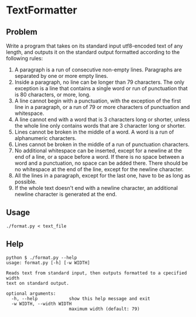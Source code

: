 # TextFormatter

## Problem

Write a program that takes on its standard input utf8-encoded text of any length, and outputs it on the standard output formatted according to the following rules:

 1. A paragraph is a run of consecutive non-empty lines. Paragraphs are separated by one or more empty lines.
 2. Inside a paragraph, no line can be longer than 79 characters.  The only exception is a line that contains a single word or run of punctuation that is 80 characters, or more, long.
 3. A line cannot begin with a punctuation, with the exception of the first line in a paragraph, or a run of 79 or more characters of punctuation and whitespace.
 4. A line cannot end with a word that is 3 characters long or shorter, unless the whole line only contains words that are 3 character long or shorter.
 5. Lines cannot be broken in the middle of a word. A word is a run of alphanumeric characters.
 6. Lines cannot be broken in the middle of a run of punctuation characters.
 7. No additional whitespace can be inserted, except for a newline at the end of a line, or a space before a word. If there is no space between a word and a punctuation, no space can be added there. There should be no whitespace at the end of the line, except for the newline character.
 8. All the lines in a paragraph, except for the last one, have to be as long as possible.
 9. If the whole text doesn't end with a newline character, an additional newline character is generated at the end.

## Usage

    ./format.py < text_file

## Help

    python $ ./format.py --help
    usage: format.py [-h] [-w WIDTH]

    Reads text from standard input, then outputs formatted to a cpecified width
    text on standard output.

    optional arguments:
      -h, --help            show this help message and exit
      -w WIDTH, --width WIDTH
                            maximum width (default: 79)
